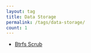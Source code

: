 ```yaml
---
layout: tag
title: Data Storage
permalink: /tags/data-storage/
count: 1
---
```


- [Btrfs Scrub](https://www.jwillikers.com/btrfs-scrub)
